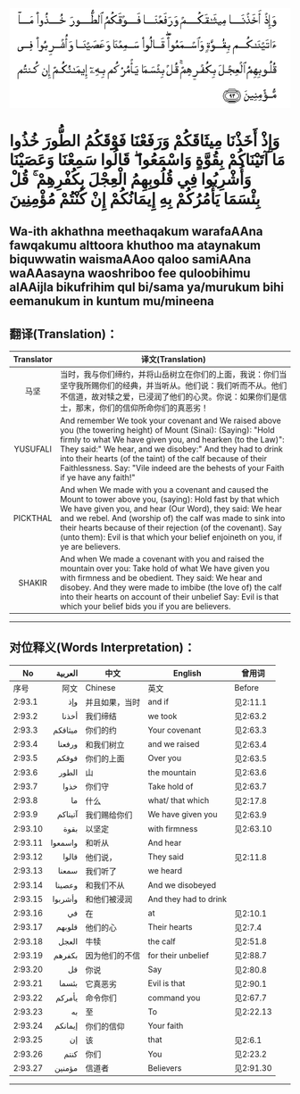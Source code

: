 ![002:093](images/002_093.gif)

#  وَإِذْ أَخَذْنَا مِيثَاقَكُمْ وَرَفَعْنَا فَوْقَكُمُ الطُّورَ خُذُوا مَا آتَيْنَاكُمْ بِقُوَّةٍ وَاسْمَعُوا ۖ قَالُوا سَمِعْنَا وَعَصَيْنَا وَأُشْرِبُوا فِي قُلُوبِهِمُ الْعِجْلَ بِكُفْرِهِمْ ۚ قُلْ بِئْسَمَا يَأْمُرُكُمْ بِهِ إِيمَانُكُمْ إِنْ كُنْتُمْ مُؤْمِنِينَ 

## Wa-ith akhathna meethaqakum warafaAAna fawqakumu alttoora khuthoo ma ataynakum biquwwatin waismaAAoo qaloo samiAAna waAAasayna waoshriboo fee quloobihimu alAAijla bikufrihim qul bi/sama ya/murukum bihi eemanukum in kuntum mu/mineena

## 翻译(Translation)：

| Translator | 译文(Translation)                                            |
|:----------:| ------------------------------------------------------------ |
| 马坚       | 当时，我与你们缔约，并将山岳树立在你们的上面，我说：你们当坚守我所赐你们的经典，并当听从。他们说：我们听而不从。他们不信道，故对犊之爱，已浸润了他们的心灵。你说：如果你们是信士，那末，你们的信仰所命你们的真恶劣！ |
| YUSUFALI   | And remember We took your covenant and We raised above you (the towering height) of Mount (Sinai): (Saying): "Hold firmly to what We have given you, and hearken (to the Law)": They said:" We hear, and we disobey:" And they had to drink into their hearts (of the taint) of the calf because of their Faithlessness. Say: "Vile indeed are the behests of your Faith if ye have any faith!" |
| PICKTHAL   | And when We made with you a covenant and caused the Mount to tower above you, (saying): Hold fast by that which We have given you, and hear (Our Word), they said: We hear and we rebel. And (worship of) the calf was made to sink into their hearts because of their rejection (of the covenant). Say (unto them): Evil is that which your belief enjoineth on you, if ye are believers. |
| SHAKIR     | And when We made a covenant with you and raised the mountain over you: Take hold of what We have given you with firmness and be obedient. They said: We hear and disobey. And they were made to imbibe (the love of) the calf into their hearts on account of their unbelief Say: Evil is that which your belief bids you if you are believers. |

---

## 对位释义(Words Interpretation)：

| No      | العربية | 中文           | English               | 曾用词    |
| ------- | -------:| -------------- | --------------------- | --------- |
| 序号    | 阿文    | Chinese        | 英文                  | Before    |
| 2:93.1  | وإذ     | 并且如果，当时 | and if                | 见2:11.1  |
| 2:93.2  | أخذنا   | 我们缔结       | we took               | 见2:63.2  |
| 2:93.3  | ميثاقكم | 你们的约       | Your covenant         | 见2:63.3  |
| 2:93.4  | ورفعنا  | 和我们树立     | and we raised         | 见2:63.4  |
| 2:93.5  | فوقكم   | 你们的上面     | Over you              | 见2:63.5  |
| 2:93.6  | الطور   | 山             | the mountain          | 见2:63.6  |
| 2:93.7  | خذوا    | 你们守         | Take hold of          | 见2:63.7  |
| 2:93.8  | ما      | 什么           | what/ that which      | 见2:17.8  |
| 2:93.9  | آتيناكم | 我们赐给你们   | We have given you     | 见2:63.9  |
| 2:93.10 | بقوة    | 以坚定         | with firmness         | 见2:63.10 |
| 2:93.11 | واسمعوا | 和听从         | And hear              |           |
| 2:93.12 | قالوا   | 他们说，       | They said             | 见2:11.8  |
| 2:93.13 | سمعنا   | 我们听了       | we heard              |           |
| 2:93.14 | وعصينا  | 和我们不从     | And we disobeyed      |           |
| 2:93.15 | وأشربوا | 和他们被浸润   | And they had to drink |           |
| 2:93.16 | في      | 在             | at                    | 见2:10.1  |
| 2:93.17 | قلوبهم  | 他们的心       | Their hearts          | 见2:7.4   |
| 2:93.18 | العجل   | 牛犊           | the calf              | 见2:51.8  |
| 2:93.19 | بكفرهم  | 因为他们的不信 | for their unbelief    | 见2:88.7  |
| 2:93.20 | قل      | 你说           | Say                   | 见2:80.8  |
| 2:93.21 | بئسما   | 它真恶劣       | Evil is that          | 见2:90.1  |
| 2:93.22 | يأمركم  | 命令你们       | command you           | 见2:67.7  |
| 2:93.23 | به      | 至             | To                    | 见2:22.13 |
| 2:93.24 | إيمانكم | 你们的信仰     | Your faith            |           |
| 2:93.25 | إن      | 该             | that                  | 见2:6.1   |
| 2:93.26 | كنتم    | 你们           | You                   | 见2:23.2  |
| 2:93.27 | مؤمنين  | 信道者         | Believers             | 见2:91.30 |

---
